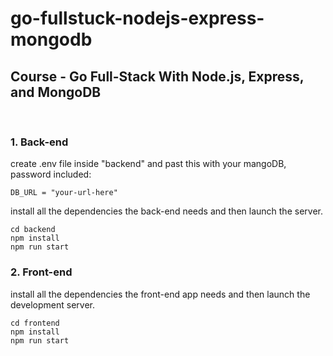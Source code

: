 # go-fullstuck-nodejs-express-mongodb
## Course - Go Full-Stack With Node.js, Express, and MongoDB
<br />



### 1. Back-end


create .env file inside "backend" and past this with your mangoDB, password included:
```
DB_URL = "your-url-here"
```

install all the dependencies the back-end needs and then launch the server.
```
cd backend
npm install
npm run start
```
### 2. Front-end



install all the dependencies the front-end app needs and then launch the development server.
```
cd frontend
npm install
npm run start
```


